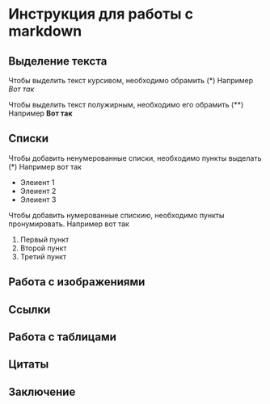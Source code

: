 # Инструкция для работы с markdown

## Выделение текста

Чтобы выделить текст курсивом, необходимо обрамить (*)
Например *Вот так*

Чтобы выделить текст полужирным, необходимо его обрамить (**)
Например **Вот так**
## Списки
Чтобы добавить ненумерованные списки, необходимо пункты выделать (*)
Например вот так

* Элеиент 1
* Элеиент 2
* Элеиент 3

Чтобы добавить нумерованные спискию, необходимо пункты пронумировать.
Например вот так

1. Первый пункт
2. Второй пункт
3. Третий пункт
## Работа с изображениями

## Ссылки

## Работа с таблицами

## Цитаты

## Заключение